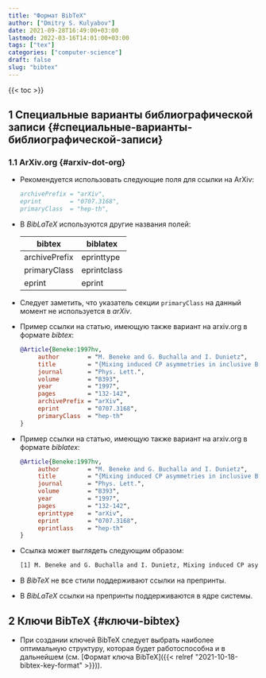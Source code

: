 ```yaml
---
title: "Формат BibTeX"
author: ["Dmitry S. Kulyabov"]
date: 2021-09-28T16:49:00+03:00
lastmod: 2022-03-16T14:01:00+03:00
tags: ["tex"]
categories: ["computer-science"]
draft: false
slug: "bibtex"
---
```


<!--more-->

{{< toc >}}


## <span class="section-num">1</span> Специальные варианты библиографической записи {#специальные-варианты-библиографической-записи}


### <span class="section-num">1.1</span> ArXiv.org {#arxiv-dot-org}

-   Рекомендуется использовать следующие поля для ссылки на ArXiv:

    ```bibtex
    archivePrefix = "arXiv",
    eprint        = "0707.3168",
    primaryClass  = "hep-th",
    ```
-   В _BibLaTeX_ используются другие названия полей:

    | bibtex        | biblatex    |
    |---------------|-------------|
    | archivePrefix | eprinttype  |
    | primaryClass  | eprintclass |
    | eprint        | eprint      |
-   Следует заметить, что указатель секции `primaryClass` на данный момент не используется в _arXiv_.
-   Пример ссылки на статью, имеющую также вариант на arxiv.org в формате _bibtex_:

    ```bibtex
    @Article{Beneke:1997hv,
         author        = "M. Beneke and G. Buchalla and I. Dunietz",
         title         = "{Mixing induced CP asymmetries in inclusive B decays}",
         journal       = "Phys. Lett.",
         volume        = "B393",
         year          = "1997",
         pages         = "132-142",
         archivePrefix = "arXiv",
         eprint        = "0707.3168",
         primaryClass  = "hep-th"
    }
    ```
-   Пример ссылки на статью, имеющую также вариант на arxiv.org в формате _biblatex_:

    ```bibtex
    @Article{Beneke:1997hv,
         author        = "M. Beneke and G. Buchalla and I. Dunietz",
         title         = "{Mixing induced CP asymmetries in inclusive B decays}",
         journal       = "Phys. Lett.",
         volume        = "B393",
         year          = "1997",
         pages         = "132-142",
         eprinttype    = "arXiv",
         eprint        = "0707.3168",
         eprintlass    = "hep-th"
    }
    ```

-   Ссылка может выглядеть следующим образом:

    ```tex
    [1] M. Beneke and G. Buchalla and I. Dunietz, Mixing induced CP asymmetries in inclusive B decays, Phys. Lett. B393, 132-142, 1997, hep-ph/9609357.
    ```
-   В _BibTeX_ не все стили поддерживают ссылки на препринты.
-   В _BibLaTeX_ ссылки на препринты поддерживаются в ядре системы.


## <span class="section-num">2</span> Ключи BibTeX {#ключи-bibtex}

-   При создании ключей BibTeX следует выбрать наиболее оптимальную структуру, которая будет работоспособна и в дальнейшем (см. [Формат ключа BibTeX]({{< relref "2021-10-18-bibtex-key-format" >}})).
